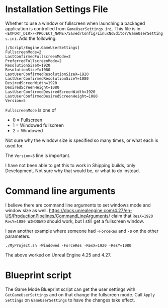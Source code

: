 # Installation Settings File

Whether to use a window or fullscreen when launching a packaged application is controlled from `GameUserSettings.ini`.
This file is in `<EXPORT_DIR>/<PROJECT_NAME>/Saved/Config/LinuxNoEditor/GameUserSettings.ini`.
Add the following:
```
[/Script/Engine.GameUserSettings]
FullscreenMode=2
LastConfirmedFullscreenMode=2
PreferredFullscreenMode=2
ResolutionSizeX=1920
ResolutionSizeY=1080
LastUserConfirmedResolutionSizeX=1920
LastUserConfirmedResolutionSizeY=1080
DesiredScreenWidth=1920
DesiredScreenHeight=1080
LastUserConfirmedDesiredScreenWidth=1920
LastUserConfirmedDesiredScreenHeight=1080
Version=5
```

`FullscreenMode` is one of
- 0 = Fullscreen
- 1 = Windowed fullscreen
- 2 = Windowed

Not sure why the window size is specified so many times, or what each is used for.

The `Version=5` line is important.


I have not been able to get this to work in Shipping builds, only Development.
Not sure why that would be, or what to do instead.


# Command line arguments

I believe there are command line arguments to set windows mode and window size as well.
https://docs.unrealengine.com/4.27/en-US/ProductionPipelines/CommandLineArguments/ claim that `ResX=1920 ResY=1080 WINDOWED` should work, but I still get a fullscreen window.

I saw another example where someone had `-ForceRes` and `-`s on the other parameters.
```
./MyProject.sh -Windowed -ForceRes -ResX=1920 -ResY=1080
```
The above worked on Unreal Engine 4.25 and 4.27.


# Blueprint script

The Game Mode Blueprint script can get the user settings with `GetGameUserSettings` and on that change the fullscreen mode.
Call `Apply Settings` on `GameUserSettings` to have the changes take effect.
